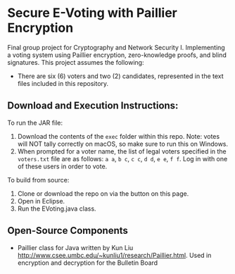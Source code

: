 # Secure E-Voting with Paillier Encryption

Final group project for Cryptography and Network Security I. Implementing a voting system using Paillier encryption, zero-knowledge proofs, and blind signatures. This project assumes the following:

* There are six (6) voters and two (2) candidates, represented in the text files included in this repository.

Download and Execution Instructions:
------------------------------------

To run the JAR file:

1. Download the contents of the ```exec``` folder within this repo. Note: votes will NOT tally correctly on macOS, so make sure to run this on Windows.
2. When prompted for a voter name, the list of legal voters specified in the ```voters.txt``` file are as follows: ```a a```, ```b c```, ```c c```, ```d d```, ```e e```, ```f f```. Log in with one of these users in order to vote.

To build from source:

1. Clone or download the repo on via the button on this page.
2. Open in Eclipse.
3. Run the EVoting.java class.


Open-Source Components
----------------------

* Paillier class for Java written by Kun Liu <http://www.csee.umbc.edu/~kunliu1/research/Paillier.html>. Used in encryption and decryption for the Bulletin Board 